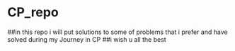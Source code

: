 # CP_repo
##in this repo i will put solutions to some of problems that i prefer and have solved during my Journey in CP 
##i wish u all the best


































































































































